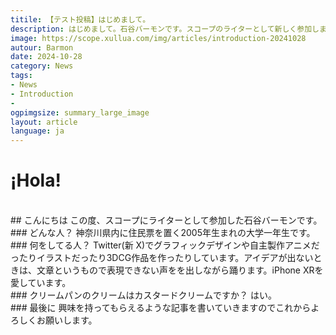 ```yaml
---
titile: 【テスト投稿】はじめまして。
description: はじめまして。石谷バーモンです。スコープのライターとして新しく参加しました！
image: https://scope.xullua.com/img/articles/introduction-20241028
autour: Barmon
date: 2024-10-28
category: News
tags:
- News
- Introduction 
-
ogpimgsize: summary_large_image
layout: article
language: ja
---
```


# ¡Hola!
<br>
## こんにちは
この度、スコープにライターとして参加した石谷バーモンです。
<br>
### どんな人？
神奈川県内に住民票を置く2005年生まれの大学一年生です。
<br>
### 何をしてる人？
Twitter(新 X)でグラフィックデザインや自主製作アニメだったりイラストだったり3DCG作品を作ったりしています。アイデアが出ないときは、文章というもので表現できない声をを出しながら踊ります。iPhone XRを愛しています。
<br>
### クリームパンのクリームはカスタードクリームですか？
はい。
<br>
### 最後に
興味を持ってもらえるような記事を書いていきますのでこれからよろしくお願いします。
